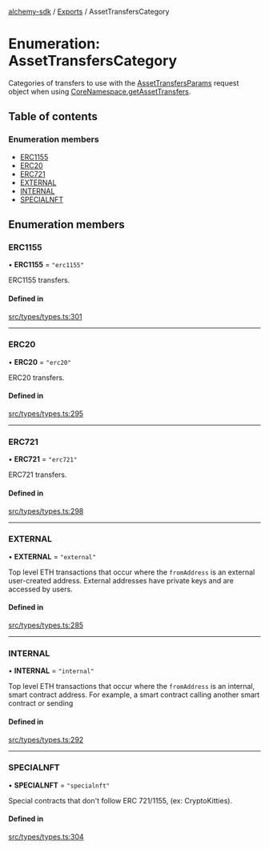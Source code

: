 [alchemy-sdk](../README.md) / [Exports](../modules.md) / AssetTransfersCategory

# Enumeration: AssetTransfersCategory

Categories of transfers to use with the [AssetTransfersParams](../interfaces/AssetTransfersParams.md) request
object when using [CoreNamespace.getAssetTransfers](../classes/CoreNamespace.md#getassettransfers).

## Table of contents

### Enumeration members

- [ERC1155](AssetTransfersCategory.md#erc1155)
- [ERC20](AssetTransfersCategory.md#erc20)
- [ERC721](AssetTransfersCategory.md#erc721)
- [EXTERNAL](AssetTransfersCategory.md#external)
- [INTERNAL](AssetTransfersCategory.md#internal)
- [SPECIALNFT](AssetTransfersCategory.md#specialnft)

## Enumeration members

### ERC1155

• **ERC1155** = `"erc1155"`

ERC1155 transfers.

#### Defined in

[src/types/types.ts:301](https://github.com/alchemyplatform/alchemy-sdk-js/blob/dc20ee4/src/types/types.ts#L301)

___

### ERC20

• **ERC20** = `"erc20"`

ERC20 transfers.

#### Defined in

[src/types/types.ts:295](https://github.com/alchemyplatform/alchemy-sdk-js/blob/dc20ee4/src/types/types.ts#L295)

___

### ERC721

• **ERC721** = `"erc721"`

ERC721 transfers.

#### Defined in

[src/types/types.ts:298](https://github.com/alchemyplatform/alchemy-sdk-js/blob/dc20ee4/src/types/types.ts#L298)

___

### EXTERNAL

• **EXTERNAL** = `"external"`

Top level ETH transactions that occur where the `fromAddress` is an
external user-created address. External addresses have private keys and are
accessed by users.

#### Defined in

[src/types/types.ts:285](https://github.com/alchemyplatform/alchemy-sdk-js/blob/dc20ee4/src/types/types.ts#L285)

___

### INTERNAL

• **INTERNAL** = `"internal"`

Top level ETH transactions that occur where the `fromAddress` is an
internal, smart contract address. For example, a smart contract calling
another smart contract or sending

#### Defined in

[src/types/types.ts:292](https://github.com/alchemyplatform/alchemy-sdk-js/blob/dc20ee4/src/types/types.ts#L292)

___

### SPECIALNFT

• **SPECIALNFT** = `"specialnft"`

Special contracts that don't follow ERC 721/1155, (ex: CryptoKitties).

#### Defined in

[src/types/types.ts:304](https://github.com/alchemyplatform/alchemy-sdk-js/blob/dc20ee4/src/types/types.ts#L304)
